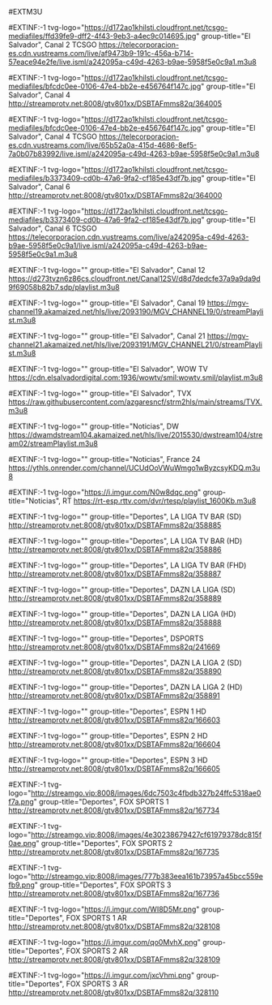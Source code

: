 #EXTM3U

#EXTINF:-1 tvg-logo="https://d172ao1khilsti.cloudfront.net/tcsgo-mediafiles/ffd39fe9-dff2-4f43-9eb3-a4ec9c014695.jpg" group-title="El Salvador", Canal 2 TCSGO
https://telecorporacion-es.cdn.vustreams.com/live/af9473b9-191c-456a-b714-57eace94e2fe/live.isml/a242095a-c49d-4263-b9ae-5958f5e0c9a1.m3u8

#EXTINF:-1 tvg-logo="https://d172ao1khilsti.cloudfront.net/tcsgo-mediafiles/bfcdc0ee-0106-47e4-bb2e-e456764f147c.jpg" group-title="El Salvador", Canal 4
http://streamprotv.net:8008/gtv801xx/DSBTAFmms82q/364005

#EXTINF:-1 tvg-logo="https://d172ao1khilsti.cloudfront.net/tcsgo-mediafiles/bfcdc0ee-0106-47e4-bb2e-e456764f147c.jpg" group-title="El Salvador", Canal 4 TCSGO
https://telecorporacion-es.cdn.vustreams.com/live/65b52a0a-415d-4686-8ef5-7a0b07b83992/live.isml/a242095a-c49d-4263-b9ae-5958f5e0c9a1.m3u8

#EXTINF:-1 tvg-logo="https://d172ao1khilsti.cloudfront.net/tcsgo-mediafiles/b3373409-cd0b-47a6-9fa2-cf185e43df7b.jpg" group-title="El Salvador", Canal 6
http://streamprotv.net:8008/gtv801xx/DSBTAFmms82q/364000

#EXTINF:-1 tvg-logo="https://d172ao1khilsti.cloudfront.net/tcsgo-mediafiles/b3373409-cd0b-47a6-9fa2-cf185e43df7b.jpg" group-title="El Salvador", Canal 6 TCSGO
https://telecorporacion.cdn.vustreams.com/live/a242095a-c49d-4263-b9ae-5958f5e0c9a1/live.isml/a242095a-c49d-4263-b9ae-5958f5e0c9a1.m3u8

#EXTINF:-1 tvg-logo="" group-title="El Salvador", Canal 12
https://d273tvzn6z86cs.cloudfront.net/Canal12SV/d8d7dedcfe37a9a9da9d9f69058b82b7.sdp/playlist.m3u8

#EXTINF:-1 tvg-logo="" group-title="El Salvador", Canal 19
https://mgv-channel19.akamaized.net/hls/live/2093190/MGV_CHANNEL19/0/streamPlaylist.m3u8

#EXTINF:-1 tvg-logo="" group-title="El Salvador", Canal 21
https://mgv-channel21.akamaized.net/hls/live/2093191/MGV_CHANNEL21/0/streamPlaylist.m3u8

#EXTINF:-1 tvg-logo="" group-title="El Salvador", WOW TV
https://cdn.elsalvadordigital.com:1936/wowtv/smil:wowtv.smil/playlist.m3u8

#EXTINF:-1 tvg-logo="" group-title="El Salvador", TVX
https://raw.githubusercontent.com/azgaresncf/strm2hls/main/streams/TVX.m3u8

#EXTINF:-1 tvg-logo="" group-title="Noticias", DW
https://dwamdstream104.akamaized.net/hls/live/2015530/dwstream104/stream02/streamPlaylist.m3u8

#EXTINF:-1 tvg-logo="" group-title="Noticias", France 24
https://ythls.onrender.com/channel/UCUdOoVWuWmgo1wByzcsyKDQ.m3u8

#EXTINF:-1 tvg-logo="https://i.imgur.com/N0w8dqc.png" group-title="Noticias", RT
https://rt-esp.rttv.com/dvr/rtesp/playlist_1600Kb.m3u8

#EXTINF:-1 tvg-logo="" group-title="Deportes", LA LIGA TV BAR (SD)
http://streamprotv.net:8008/gtv801xx/DSBTAFmms82q/358885

#EXTINF:-1 tvg-logo="" group-title="Deportes", LA LIGA TV BAR (HD)
http://streamprotv.net:8008/gtv801xx/DSBTAFmms82q/358886

#EXTINF:-1 tvg-logo="" group-title="Deportes", LA LIGA TV BAR (FHD)
http://streamprotv.net:8008/gtv801xx/DSBTAFmms82q/358887

#EXTINF:-1 tvg-logo="" group-title="Deportes", DAZN LA LIGA (SD)
http://streamprotv.net:8008/gtv801xx/DSBTAFmms82q/358889

#EXTINF:-1 tvg-logo="" group-title="Deportes", DAZN LA LIGA (HD)
http://streamprotv.net:8008/gtv801xx/DSBTAFmms82q/358888

#EXTINF:-1 tvg-logo="" group-title="Deportes", DSPORTS
http://streamprotv.net:8008/gtv801xx/DSBTAFmms82q/241669

#EXTINF:-1 tvg-logo="" group-title="Deportes", DAZN LA LIGA 2 (SD)
http://streamprotv.net:8008/gtv801xx/DSBTAFmms82q/358890

#EXTINF:-1 tvg-logo="" group-title="Deportes", DAZN LA LIGA 2 (HD)
http://streamprotv.net:8008/gtv801xx/DSBTAFmms82q/358891

#EXTINF:-1 tvg-logo="" group-title="Deportes", ESPN 1 HD
http://streamprotv.net:8008/gtv801xx/DSBTAFmms82q/166603

#EXTINF:-1 tvg-logo="" group-title="Deportes", ESPN 2 HD
http://streamprotv.net:8008/gtv801xx/DSBTAFmms82q/166604

#EXTINF:-1 tvg-logo="" group-title="Deportes", ESPN 3 HD
http://streamprotv.net:8008/gtv801xx/DSBTAFmms82q/166605

#EXTINF:-1 tvg-logo="http://streamgo.vip:8008/images/6dc7503c4fbdb327b24ffc5318ae0f7a.png" group-title="Deportes", FOX SPORTS 1
http://streamprotv.net:8008/gtv801xx/DSBTAFmms82q/167734

#EXTINF:-1 tvg-logo="http://streamgo.vip:8008/images/4e30238679427cf61979378dc815f0ae.png" group-title="Deportes", FOX SPORTS 2
http://streamprotv.net:8008/gtv801xx/DSBTAFmms82q/167735

#EXTINF:-1 tvg-logo="http://streamgo.vip:8008/images/777b383eea161b73957a45bcc559efb9.png" group-title="Deportes", FOX SPORTS 3
http://streamprotv.net:8008/gtv801xx/DSBTAFmms82q/167736

#EXTINF:-1 tvg-logo="https://i.imgur.com/WI8D5Mr.png" group-title="Deportes", FOX SPORTS 1 AR
http://streamprotv.net:8008/gtv801xx/DSBTAFmms82q/328108

#EXTINF:-1 tvg-logo="https://i.imgur.com/qo0MvhX.png" group-title="Deportes", FOX SPORTS 2 AR
http://streamprotv.net:8008/gtv801xx/DSBTAFmms82q/328109

#EXTINF:-1 tvg-logo="https://i.imgur.com/jxcVhmi.png" group-title="Deportes", FOX SPORTS 3 AR
http://streamprotv.net:8008/gtv801xx/DSBTAFmms82q/328110


